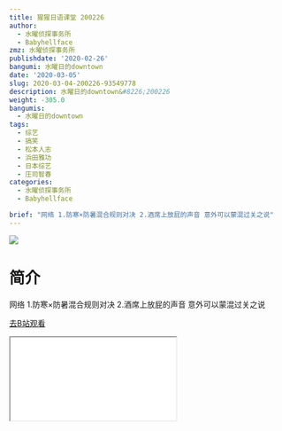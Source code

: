 ```yaml
---
title: 猩猩日语课堂 200226
author:
  - 水曜侦探事务所
  - Babyhellface
zmz: 水曜侦探事务所
publishdate: '2020-02-26'
bangumi: 水曜日的downtown
date: '2020-03-05'
slug: 2020-03-04-200226-93549778
description: 水曜日的downtown&#8226;200226
weight: -305.0
bangumis:
  - 水曜日的downtown
tags:
  - 综艺
  - 搞笑
  - 松本人志
  - 浜田雅功
  - 日本综艺
  - 庄司智春
categories:
  - 水曜侦探事务所
  - Babyhellface

brief: "网络 1.防寒×防暑混合规则对决 2.酒席上放屁的声音 意外可以蒙混过关之说"
---
```

![](https://raw.githubusercontent.com/tcgriffith/owaraisite/master/static/tmpimg/f1c33259fa511a7d6e4e24d95055ef4a848764a0.jpg.480.jpg)
# 简介  
网络
1.防寒×防暑混合规则对决
2.酒席上放屁的声音 意外可以蒙混过关之说  

[去B站观看](https://www.bilibili.com/video/av93549778/)
<div class ="resp-container"><iframe class="testiframe" src="//player.bilibili.com/player.html?aid=93549778"", scrolling="no", allowfullscreen="true" > </iframe></div> 
